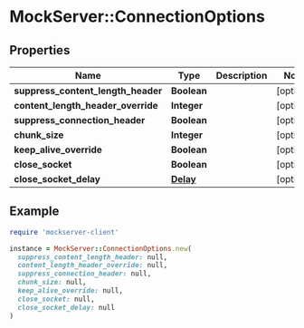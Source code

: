 # MockServer::ConnectionOptions

## Properties

| Name | Type | Description | Notes |
| ---- | ---- | ----------- | ----- |
| **suppress_content_length_header** | **Boolean** |  | [optional] |
| **content_length_header_override** | **Integer** |  | [optional] |
| **suppress_connection_header** | **Boolean** |  | [optional] |
| **chunk_size** | **Integer** |  | [optional] |
| **keep_alive_override** | **Boolean** |  | [optional] |
| **close_socket** | **Boolean** |  | [optional] |
| **close_socket_delay** | [**Delay**](Delay.md) |  | [optional] |

## Example

```ruby
require 'mockserver-client'

instance = MockServer::ConnectionOptions.new(
  suppress_content_length_header: null,
  content_length_header_override: null,
  suppress_connection_header: null,
  chunk_size: null,
  keep_alive_override: null,
  close_socket: null,
  close_socket_delay: null
)
```

